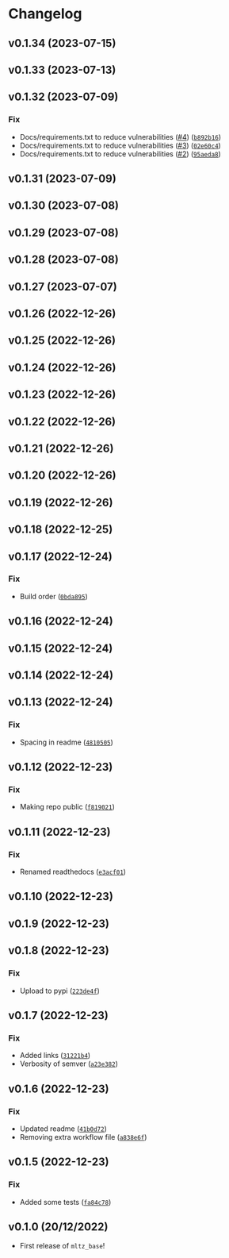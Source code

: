# Changelog

<!--next-version-placeholder-->

## v0.1.34 (2023-07-15)



## v0.1.33 (2023-07-13)



## v0.1.32 (2023-07-09)

### Fix

* Docs/requirements.txt to reduce vulnerabilities ([#4](https://github.com/tzoght/fundaml/issues/4)) ([`b892b16`](https://github.com/tzoght/fundaml/commit/b892b169d7156c2470d266e874e877ba41e40d5e))
* Docs/requirements.txt to reduce vulnerabilities ([#3](https://github.com/tzoght/fundaml/issues/3)) ([`02e60c4`](https://github.com/tzoght/fundaml/commit/02e60c4d8474aa673f02a65556fef2382fe4cf16))
* Docs/requirements.txt to reduce vulnerabilities ([#2](https://github.com/tzoght/fundaml/issues/2)) ([`95aeda8`](https://github.com/tzoght/fundaml/commit/95aeda8943821f08e322cf77b4411047afba861e))

## v0.1.31 (2023-07-09)



## v0.1.30 (2023-07-08)



## v0.1.29 (2023-07-08)



## v0.1.28 (2023-07-08)



## v0.1.27 (2023-07-07)



## v0.1.26 (2022-12-26)


## v0.1.25 (2022-12-26)


## v0.1.24 (2022-12-26)


## v0.1.23 (2022-12-26)


## v0.1.22 (2022-12-26)


## v0.1.21 (2022-12-26)


## v0.1.20 (2022-12-26)


## v0.1.19 (2022-12-26)


## v0.1.18 (2022-12-25)


## v0.1.17 (2022-12-24)
### Fix
* Build order ([`0bda895`](https://github.com/tzoght/mltz-base/commit/0bda89505542a0d69b2a69d55640b79923ae055a))

## v0.1.16 (2022-12-24)


## v0.1.15 (2022-12-24)


## v0.1.14 (2022-12-24)


## v0.1.13 (2022-12-24)
### Fix
* Spacing in readme ([`4810505`](https://github.com/tzoght/mltz-base/commit/4810505aa39f94bb713dbd156321ffd7f455fbfd))

## v0.1.12 (2022-12-23)
### Fix
* Making repo public ([`f819021`](https://github.com/tzoght/mltz-base/commit/f81902133503e8cd7d9ba5cdc41241f3e9cebb05))

## v0.1.11 (2022-12-23)
### Fix
* Renamed readthedocs ([`e3acf01`](https://github.com/tzoght/mltz-base/commit/e3acf010b0eed2516ba88737abaf7f1b07b1fbc1))

## v0.1.10 (2022-12-23)


## v0.1.9 (2022-12-23)


## v0.1.8 (2022-12-23)
### Fix
* Upload to pypi ([`223de4f`](https://github.com/tzoght/mltz-base/commit/223de4f5966501b7417f3686c911d847cf72d3c9))

## v0.1.7 (2022-12-23)
### Fix
* Added links ([`31221b4`](https://github.com/tzoght/mltz-base/commit/31221b4d465aff247d69e3434ef562fc48569887))
* Verbosity of semver ([`a23e382`](https://github.com/tzoght/mltz-base/commit/a23e382db31376fc199cd194a2cccfbd2a1f578c))

## v0.1.6 (2022-12-23)
### Fix
* Updated readme ([`41b0d72`](https://github.com/tzoght/mltz-base/commit/41b0d723b466c97ba0dc9dbe06fbf2dc7a9b5d84))
* Removing extra workflow file ([`a838e6f`](https://github.com/tzoght/mltz-base/commit/a838e6fce89673638aaa035c7d66c9627fb2938d))

## v0.1.5 (2022-12-23)
### Fix
* Added some tests ([`fa84c78`](https://github.com/tzoght/mltz-base/commit/fa84c789b1df844ff772e9097d5bb6d8075ac03d))

## v0.1.0 (20/12/2022)

- First release of `mltz_base`!